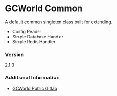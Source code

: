 # GCWorld Common

A default common singleton class built for extending.

  - Config Reader
  - Simple Database Handler
  - Simple Redis Handler

### Version
2.1.3

### Additional Information

* [GCWorld Public Gitlab](https://gitlab.konghack.com/groups/GCWorld)
